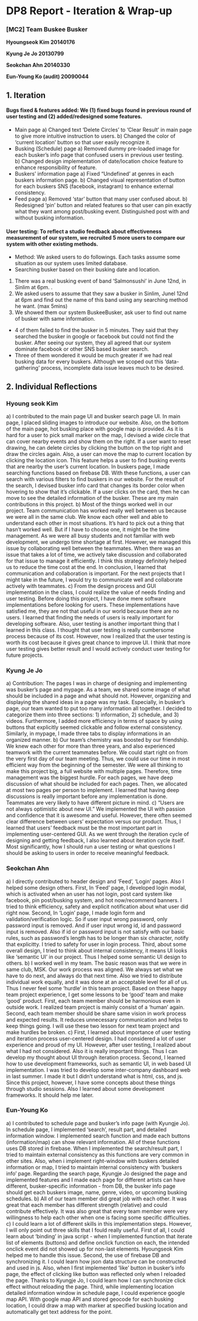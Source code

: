 # DP8 Report  - Iteration & Wrap-up
 
### [MC2] Team Buskee Busker

**Hyoungseok Kim 20140176**

**Kyung Je Jo 20130799**

**Seokchan Ahn 20140330**

**Eun-Young Ko (audit) 20090044**

## 1. Iteration 
#### Bugs fixed & features added: We (1) fixed bugs found in previous round of user testing and (2) added/redesigned some features.   
* Main page
a) Changed text ‘Delete Circles’ to ‘Clear Result’ in main page to give more intuitive instruction to users. 
b) Changed the color of ‘current location’ button so that user easily recognize it. 
* Busking (Schedule) page
a) Removed dummy pre-loaded image for each busker’s info page that confused users in previous user testing.  
b) Changed design implementation of date/location choice feature to enhance responsibility of feature.  
* Buskers’ information page 
a) Fixed “Undefined’ at genres in each buskers information page. 
b) Changed visual representation of button for each buskers SNS (facebook, instagram) to enhance external consistency.  
* Feed page 
a) Removed ‘star’ button that many user confused about. 
b) Redesigned ‘pin’ button and related features so that user can pin exactly what they want among post/busking event. Distinguished post with and without busking information.
 
#### User testing: To reflect a studio feedback about effectiveness measurement of our system, we recruited 5 more users to compare our system with other existing methods.  
* Method: We asked users to do followings. Each tasks assume some situation as our system uses limited database.  
* Searching busker based on their busking date and location. 
1) There was a real busking event of band ‘Salmonsushi’ in June 12nd, in Sinlim at 6pm. . 
2) We asked users to assume that they saw a busker in Sinlim, Junel 12nd at 6pm and find out the name of this band using any searching method he want. (max 5mins)
3) We showed them our system BuskeeBusker, ask user to find out name of busker with same information. 
* 4 of them failed to find the busker in 5 minutes. They said that they searched the busker in google or facebook but could not find the busker. After seeing our system, they all agreed that our system dominate facebook or other SNS based busker search. 
* Three of them wondered it would be much greater if we had real busking data for every buskers. Although we scoped out this ‘data-gathering’ process, incomplete data issue leaves much to be desired. 
 
## 2. Individual Reflections

### Hyoung seok Kim
a) I contributed to the main page UI and busker search page UI. In main page, I placed sliding images to introduce our website. Also, on the bottom of the main page, hot busking place with google map is provided. As it is hard for a user to pick small marker on the map, I devised a wide circle that can cover nearby events and show them on the right. If a user want to reset drawing, he can delete circles by clicking the button on the top right and draw the circles again. Also, a user can move the map to current location by clicking the location icon. This feature helps a user to find busking events that are nearby the user’s current location. In buskers page, I made searching functions based on firebase DB. With these functions, a user can search with various filters to find buskers in our website. For the result of the search, I devised busker info card that changes its border color when hovering to show that it’s clickable. If a user clicks on the card, then he can move to see the detailed information of the busker. These are my main contributions in this project.
b) Most of the things worked well in our project. Team communication has worked really well between us because we were all in the same club. We know each other well and able to understand each other in most situations. It’s hard to pick out a thing that hasn’t worked well. But if I have to choose one, it might be the time management. As we were all busy students and not familiar with web development, we undergo time shortage at first. However, we managed this issue by collaborating well between the teammates. When there was an issue that takes a lot of time, we actively take discussion and collaborated for that issue to manage it efficiently. I think this strategy definitely helped us to reduce the time cost at the end. In conclusion, I learned that communication and collaboration is important. For the next projects that I might take in the future, I would try to communicate well and collaborate actively with teammates.
c) From the design process and GUI implementation in the class, I could realize the value of needs finding and user testing. Before doing this project, I have done mere software implementations before looking for users. These implementations have satisfied me, they are not that useful in our world because there are no users. I learned that finding the needs of users is really important for developing software. Also, user testing is another important thing that I learned in this class. I thought that user testing is really cumbersome process because of its cost. However, now I realized that the user testing is worth its cost because it gives great chance to improve UI. I think that more user testing gives better result and I would actively conduct user testing for future projects.

### Kyung Je Jo
a) Contribution: The pages I was in charge of designing and implementing was busker’s page and mypage. As a team, we shared some image of what should be included in a page and what should not. However, organizing and displaying the shared ideas in a page was my task. Especially, in busker’s page, our team wanted to put too many information all together. I decided to categorize them into three sections: 1) information, 2) schedule, and 3) videos. Furthermore, I added more efficiency in terms of space by using buttons that explicitly seemed clickable and follow external consistency. Similarly, in mypage, I made three tabs to display informations in an organized manner.
b) Our team’s chemistry was boosted by our friendship. We knew each other for more than three years, and also experienced teamwork with the current teammates before. We could start right on from the very first day of our team meeting. Thus, we could use our time in most efficient way from the beginning of the semester. We were all thinking to make this project big, a full website with multiple pages. Therefore, time management was the biggest hurdle. For each pages, we have deep discussion of what should be included for each pages. Then, we allocated at most two pages per person to implement. I learned that having deep discussions is really important before any implementation is done. Teammates are very likely to have different picture in mind. 
c) “Users are not always optimistic about new UI.” We implemented the UI with passion and confidence that it is awesome and useful. However, there often seemed clear difference between users’ expectation versus our product. Thus, I learned that users’ feedback must be the most important part in implementing user-centered GUI. As we went through the iteration cycle of designing and getting feedback, I also learned about iteration cycle itself. Most significantly, how I should run a user testing or what questions I should be asking to users in order to receive meaningful feedback.
 
 
### Seokchan Ahn
a) I directly contributed to header design and ‘Feed’, ‘Login’ pages. Also I helped some design others. First, In ‘Feed’ page, I developed login modal, which is activated when an user has not login, post card system like facebook, pin post/busking system, and hot now/recommend banners. I tried to think efficiency, safety and explicit notification about what user did right now. Second, In ‘Login’ page, I made login form and validation/verification logic. So if user input wrong password, only password input is removed. And if user input wrong id, id and password input is removed. Also if id or password input is not satisfy with our basic rules, such as password’s length has to be longer than six character, notify that explicitty. I tried to safety for user in login process. Third, about some overall design, I tried to think about internal consistency, it means UI looks like ‘semantic UI’ in our project. Thus I helped some semantic UI design to others.
b) I worked well in my team. The basic reason was that we were in same club, MSK. Our work process was aligned. We always set what we have to do next, and always do that next time. Also we tried to distribute individual work equally, and it was done at an acceptable level for all of us. Thus I never feel some ‘hurdle’ in this team project. Based on these happy team project experience, I get some lessons to be ‘good’ team and make ‘good’ product. First, each team member should be harmonious even in outside work. I realized team project is mainly consist of a ‘human’ again. Second, each team member should be share same vision in work process and expected results. It reduces unnecessary communication and helps to keep things going. I will use these two lesson for next team project and make hurdles be broken.
c) First, I learned about importance of user testing and iteration process user-centered design. I had considered a lot of user experience and proud of my UI. However, after user testing, I realized about what I had not considered. Also it is really important things. Thus I can develop my thought about UI through iteration process. Second, I learned how to use development frameworks, such as semantic UI, in web based UI implementation. I was tried to develop some inter-company dashboard web in last summer. I made it but I didn’t understand what is html, css, and js. Since this project, however, I have some concepts about these things through studio sessions. Also I learned about some development frameworks. It should help me later. 
 
### Eun-Young Ko
a) I contributed to schedule page and busker’s info page (with Kyungje Jo). In schedule page, I implemented ‘search’, result part, and detailed information window. I implemented search function and made each buttons (information/map) can show relevant information. All of these functions uses DB stored in firebase. When I implemented the search/result part, I tried to maintain external consistency as this functions are very common in other sites. Also, when i implement right-window with buskers detailed information or map, I tried to maintain internal consistency with ‘buskers info’ page. Regarding the search page, Kyungje Jo designed the page and implemented features and I made each page for different artists can have different, busker-specific information - from DB, the busker info page should get each buskers image, name, genre, video, or upcoming busking schedules. 
b) All of our team member did great job with each other. It was great that each member has different strength (relative) and could contribute effectively. It was also great that every team member were very willingness to help each other when one is facing some specific difficulties. 
c) I could learn a lot of different skills in this implementation steps. However, I will only point out three skills that I fould really useful. First of all, I could learn about ‘binding’ in java script - when I implemented function that iterate list of elements (buttons) and define onclick function on each, the intended onclick event did not showed up for non-last elements. Hyoungseok Kim helped me to handle this issue. Second, the use of firebase DB and synchronizing it. I could learn how json data structure can be constructed and used in js. Also, when I first implemented ‘like’ button in busker’s info page, the effect of clicking like button was reflected only when I reloaded the page. Thanks to Kyungje Jo, I could learn how I can synchronize click effect without reloading the page. Third, while implementing location detailed information window in schedule page, I could experience google map API. With google map API and stored geocode for each busking location, I could draw a map with marker at specified busking location and automatically get text address for the point.  
